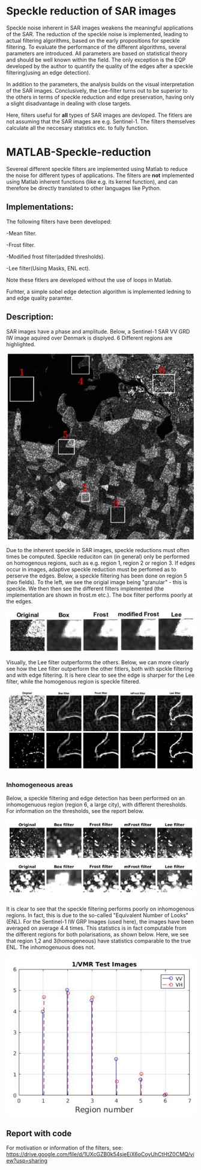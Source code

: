 # Speckle reduction of SAR images
Speckle noise inherent in SAR images weakens the meaningful applications of the SAR.
The reduction of the speckle noise is implemented, leading to actual filtering algorithms, based
on the early propositions for speckle filtering. To evaluate the performance of the different
algorithms, several parameters are introduced. All parameters are based on statistical
theory and should be well known within the field. The only exception is the EQP developed by the author to quantify the quality of the edges after a speckle filtering(using an edge detection). 

In addition to the parameters, the analysis builds on the visual interpretation of the SAR images. Conclusively, the
Lee-filter turns out to be superior to the others in terms of speckle reduction and edge
preservation, having only a slight disadvantage in dealing with close targets.

Here, filters useful for **all** types of SAR images are devloped. The fitlers are not assuming that the SAR images are e.g. Sentinel-1. The filters themselves calculate all the neccesary statistics etc. to fully function. 


# MATLAB-Speckle-reduction
Severeal different speckle filters are implemented using Matlab to reduce the noise for different types of applications.
The filters are **not** implemented using Matlab inherent functions (like e.g. its kernel function), and can therefore be directly translated to other languages like Python.

## Implementations:
The following filters have been developed:

-Mean filter.  

-Frost filter. 

-Modified frost filter(added thresholds). 

-Lee filter(Using Masks, ENL ect). 

Note these fitlers are developed without the use of loops in Matlab.


Furhter, a simple sobel edge detection algorithm is implemented ledning to and edge quality paramter.

## Description:

SAR images have a phase and amplitude. Below, a Sentinel-1 SAR VV GRD IW image aquired over Denmark is displyed. 6 Different regions are highlighted.


![Alt text](images/SAR_image_region_lolland.PNG?raw=true "Title")


Due to the inherent speckle in SAR images, speckle reductions must often times be computed. Speckle reduciton can (in general) only be performed on homogenous regions, such as e.g. region 1, region 2 or region 3. If edges occur in images, adaptive speckle reduction must be perfomed as to perserve the edges. Below, a speckle filtering has been done on region 5 (two fields). To the left, we see the origial image being "granular" - this is speckle. We then then see the different filters implemented (the implementation are shown in frost.m etc.). The box filter performs poorly at the edges.


![Alt text](images/region1_test.PNG?raw=true "Title")

Visually, the Lee filter outperforms the others. Below, we can more clearly see how the Lee filter outperform the other fitlers, both with spckle filtering and with edge filtering. It is here clear to see the edge is sharper for the Lee filter, while the homogenous region is speckle filtered.


![Alt text](images/edge_detection.PNG?raw=true "Title")

### Inhomogeneous areas

Below, a speckle filtering and edge detection has been performed on an inhomogenuous region (region 6, a large city), with different theresholds. For information on the thresholds, see the report below. 

![Alt text](images/city_speckle.PNG?raw=true "Title")

It is clear to see that the speckle filtering performs poorly on inhomogenous regions. In fact, this is due to the so-called "Equivalent Number of Looks" (ENL). For the Sentinel-1 IW GRP Images (used here), the images have been averaged on average 4.4 times. This statistics is in fact computable from the different regions for both polarisations, as shown below. Here, we see that region 1,2 and 3(homogeneous) have statistics comparable to the true ENL. The inhomogenuous does not.

![Alt text](images/ENL_test_region.PNG?raw=true "Title")




## Report with code

For motivation or information of the filters, see:  
https://drive.google.com/file/d/1UXcGZB0k54sjeEiX6oCoyUhCtHtZ0CMQ/view?usp=sharing
